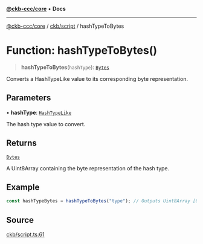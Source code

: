 [**@ckb-ccc/core**](README.md) • **Docs**

***

[@ckb-ccc/core](README.md) / [ckb/script](ckb.script.md) / hashTypeToBytes

# Function: hashTypeToBytes()

> **hashTypeToBytes**(`hashType`): [`Bytes`](bytes.Type.Bytes.md)

Converts a HashTypeLike value to its corresponding byte representation.

## Parameters

• **hashType**: [`HashTypeLike`](ckb.script.Type.HashTypeLike.md)

The hash type value to convert.

## Returns

[`Bytes`](bytes.Type.Bytes.md)

A Uint8Array containing the byte representation of the hash type.

## Example

```typescript
const hashTypeBytes = hashTypeToBytes("type"); // Outputs Uint8Array [0]
```

## Source

[ckb/script.ts:61](https://github.com/SpectreMercury/ccc/blob/1b34760fdeb60ebebc0a7e641c12ef11dff1e7d0/packages/core/src/ckb/script.ts#L61)
